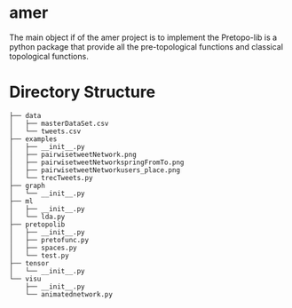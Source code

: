 amer
====

The main object if of the amer project is to implement the Pretopo-lib is a python package that provide all the pre-topological functions and classical topological functions. 

Directory Structure
===================

    ├── data
    │   ├── masterDataSet.csv
    │   └── tweets.csv
    ├── examples
    │   ├── __init__.py
    │   ├── pairwisetweetNetwork.png
    │   ├── pairwisetweetNetworkspringFromTo.png
    │   ├── pairwisetweetNetworkusers_place.png
    │   └── trecTweets.py
    ├── graph
    │   └── __init__.py
    ├── ml
    │   ├── __init__.py
    │   └── lda.py
    ├── pretopolib
    │   ├── __init__.py
    │   ├── pretofunc.py
    │   ├── spaces.py
    │   └── test.py
    ├── tensor
    │   └── __init__.py
    └── visu
        ├── __init__.py
        └── animatednetwork.py
